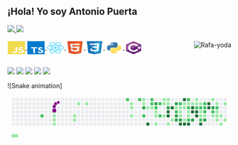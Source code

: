 ## ¡Hola! Yo soy Antonio Puerta
 <div>
  <a href="https://github.com/KumbaC">
  <img height="180em" src="https://github-readme-stats.vercel.app/api?username=KumbaC&show_icons=true&theme=dracula&include_all_commits=true&count_private=true"/>
  <img height="180em" src="https://github-readme-stats.vercel.app/api/top-langs/?username=KumbaC&layout=compact&langs_count=7&theme=dracula"/>
</div>
<div style="display: inline_block"><br>
  <img align="center" alt="Rafa-Js" height="30" width="40" src="https://raw.githubusercontent.com/devicons/devicon/master/icons/javascript/javascript-plain.svg">
  <img align="center" alt="Rafa-Ts" height="30" width="40" src="https://raw.githubusercontent.com/devicons/devicon/master/icons/typescript/typescript-plain.svg">
  <img align="center" alt="Rafa-React" height="30" width="40" src="https://raw.githubusercontent.com/devicons/devicon/master/icons/react/react-original.svg">
  <img align="center" alt="Rafa-HTML" height="30" width="40" src="https://raw.githubusercontent.com/devicons/devicon/master/icons/html5/html5-original.svg">
  <img align="center" alt="Rafa-CSS" height="30" width="40" src="https://raw.githubusercontent.com/devicons/devicon/master/icons/css3/css3-original.svg">
  <img align="center" alt="Rafa-Python" height="30" width="40" src="https://raw.githubusercontent.com/devicons/devicon/master/icons/python/python-original.svg">
  <img align="center" alt="Rafa-Csharp" height="30" width="40" src="https://raw.githubusercontent.com/devicons/devicon/master/icons/csharp/csharp-original.svg">
  <img align="right" alt="Rafa-yoda" src="https://cdn.discordapp.com/attachments/795358919417397249/825430589581688872/hi.gif">
</div>
  
  ##
 
<div> 
  <a href="https://www.youtube.com/channel/UC_-uuuZbY0AAt9CViNzvc-Q" target="_blank"><img src="https://img.shields.io/badge/YouTube-FF0000?style=for-the-badge&logo=youtube&logoColor=white" target="_blank"></a>
  <a href="https://www.instagram.com/ant0ni0k/" target="_blank"><img src="https://img.shields.io/badge/-Instagram-%23E4405F?style=for-the-badge&logo=instagram&logoColor=white" target="_blank"></a>
 <a href="https://discord.gg/G9GPg5SA75" target="_blank"><img src="https://img.shields.io/badge/Discord-7289DA?style=for-the-badge&logo=discord&logoColor=white" target="_blank"></a> 
  <a href = "mailto:antoniolenovo115@gmail.com"><img src="https://img.shields.io/badge/-Gmail-%23333?style=for-the-badge&logo=gmail&logoColor=white" target="_blank"></a>
  <a href="https://www.linkedin.com/in/ant0ni0k" target="_blank"><img src="https://img.shields.io/badge/-LinkedIn-%230077B5?style=for-the-badge&logo=linkedin&logoColor=white" target="_blank"></a> 
 
  ![Snake animation]<svg viewBox="-16 -32 880 192" width="880" height="192" xmlns="http://www.w3.org/2000/svg"><style>@keyframes c0{1.73%{fill:var(--c1)}1.75%,to{fill:var(--ce)}}@keyframes c1{68.97%{fill:var(--c2)}68.99%,to{fill:var(--ce)}}@keyframes c2{3.24%{fill:var(--c1)}3.26%,to{fill:var(--ce)}}@keyframes c3{3.46%{fill:var(--c1)}3.48%,to{fill:var(--ce)}}@keyframes c4{3.68%{fill:var(--c1)}3.7%,to{fill:var(--ce)}}@keyframes c5{3.89%{fill:var(--c1)}3.91%,to{fill:var(--ce)}}@keyframes c6{4.11%{fill:var(--c1)}4.13%,to{fill:var(--ce)}}@keyframes c7{2.59%{fill:var(--c1)}2.61%,to{fill:var(--ce)}}@keyframes c8{5.63%{fill:var(--c1)}5.65%,to{fill:var(--ce)}}@keyframes c9{5.41%{fill:var(--c1)}5.43%,to{fill:var(--ce)}}@keyframes ca{6.5%{fill:var(--c1)}6.52%,to{fill:var(--ce)}}@keyframes cb{6.93%{fill:var(--c1)}6.95%,to{fill:var(--ce)}}@keyframes cc{59.64%{fill:var(--c2)}59.66%,to{fill:var(--ce)}}@keyframes cd{9.32%{fill:var(--c1)}9.34%,to{fill:var(--ce)}}@keyframes ce{9.53%{fill:var(--c1)}9.55%,to{fill:var(--ce)}}@keyframes cf{9.97%{fill:var(--c1)}9.99%,to{fill:var(--ce)}}@keyframes cg{58.99%{fill:var(--c2)}59.01%,to{fill:var(--ce)}}@keyframes ch{17.13%{fill:var(--c1)}17.15%,to{fill:var(--ce)}}@keyframes ci{17.34%{fill:var(--c1)}17.36%,to{fill:var(--ce)}}@keyframes cj{74.83%{fill:var(--c3)}74.85%,to{fill:var(--ce)}}@keyframes ck{61.38%{fill:var(--c2)}61.4%,to{fill:var(--ce)}}@keyframes cl{11.27%{fill:var(--c1)}11.29%,to{fill:var(--ce)}}@keyframes cm{91.1%{fill:var(--c4)}91.12%,to{fill:var(--ce)}}@keyframes cn{58.34%{fill:var(--c2)}58.36%,to{fill:var(--ce)}}@keyframes co{58.12%{fill:var(--c2)}58.14%,to{fill:var(--ce)}}@keyframes cp{11.49%{fill:var(--c1)}11.51%,to{fill:var(--ce)}}@keyframes cq{75.69%{fill:var(--c3)}75.71%,to{fill:var(--ce)}}@keyframes cr{57.69%{fill:var(--c2)}57.71%,to{fill:var(--ce)}}@keyframes cs{11.92%{fill:var(--c1)}11.94%,to{fill:var(--ce)}}@keyframes ct{12.14%{fill:var(--c1)}12.16%,to{fill:var(--ce)}}@keyframes cu{12.57%{fill:var(--c1)}12.59%,to{fill:var(--ce)}}@keyframes cv{57.26%{fill:var(--c2)}57.28%,to{fill:var(--ce)}}@keyframes cw{62.25%{fill:var(--c2)}62.27%,to{fill:var(--ce)}}@keyframes cx{15.61%{fill:var(--c1)}15.63%,to{fill:var(--ce)}}@keyframes cy{14.96%{fill:var(--c1)}14.98%,to{fill:var(--ce)}}@keyframes cz{14.31%{fill:var(--c1)}14.33%,to{fill:var(--ce)}}@keyframes c10{15.39%{fill:var(--c1)}15.41%,to{fill:var(--ce)}}@keyframes c11{15.17%{fill:var(--c1)}15.19%,to{fill:var(--ce)}}@keyframes c12{76.56%{fill:var(--c3)}76.58%,to{fill:var(--ce)}}@keyframes c13{86.32%{fill:var(--c4)}86.34%,to{fill:var(--ce)}}@keyframes c14{86.11%{fill:var(--c4)}86.13%,to{fill:var(--ce)}}@keyframes c15{13.22%{fill:var(--c1)}13.24%,to{fill:var(--ce)}}@keyframes c16{86.76%{fill:var(--c4)}86.78%,to{fill:var(--ce)}}@keyframes c17{13.66%{fill:var(--c1)}13.68%,to{fill:var(--ce)}}@keyframes c18{77.65%{fill:var(--c3)}77.67%,to{fill:var(--ce)}}@keyframes c19{44.02%{fill:var(--c1)}44.04%,to{fill:var(--ce)}}@keyframes c1a{44.24%{fill:var(--c2)}44.26%,to{fill:var(--ce)}}@keyframes c1b{78.3%{fill:var(--c3)}78.32%,to{fill:var(--ce)}}@keyframes c1c{78.51%{fill:var(--c3)}78.53%,to{fill:var(--ce)}}@keyframes c1d{44.89%{fill:var(--c2)}44.91%,to{fill:var(--ce)}}@keyframes c1e{30.79%{fill:var(--c1)}30.81%,to{fill:var(--ce)}}@keyframes c1f{31.01%{fill:var(--c1)}31.03%,to{fill:var(--ce)}}@keyframes c1g{32.09%{fill:var(--c1)}32.11%,to{fill:var(--ce)}}@keyframes c1h{78.73%{fill:var(--c3)}78.75%,to{fill:var(--ce)}}@keyframes c1i{85.02%{fill:var(--c4)}85.04%,to{fill:var(--ce)}}@keyframes c1j{87.84%{fill:var(--c4)}87.86%,to{fill:var(--ce)}}@keyframes c1k{30.36%{fill:var(--c1)}30.38%,to{fill:var(--ce)}}@keyframes c1l{30.58%{fill:var(--c1)}30.6%,to{fill:var(--ce)}}@keyframes c1m{42.51%{fill:var(--c1)}42.53%,to{fill:var(--ce)}}@keyframes c1n{84.81%{fill:var(--c4)}84.83%,to{fill:var(--ce)}}@keyframes c1o{45.54%{fill:var(--c2)}45.56%,to{fill:var(--ce)}}@keyframes c1p{30.14%{fill:var(--c1)}30.16%,to{fill:var(--ce)}}@keyframes c1q{48.15%{fill:var(--c2)}48.17%,to{fill:var(--ce)}}@keyframes c1r{31.44%{fill:var(--c1)}31.46%,to{fill:var(--ce)}}@keyframes c1s{31.66%{fill:var(--c1)}31.68%,to{fill:var(--ce)}}@keyframes c1t{42.72%{fill:var(--c2)}42.74%,to{fill:var(--ce)}}@keyframes c1u{84.59%{fill:var(--c4)}84.61%,to{fill:var(--ce)}}@keyframes c1v{29.92%{fill:var(--c1)}29.94%,to{fill:var(--ce)}}@keyframes c1w{82.64%{fill:var(--c4)}82.66%,to{fill:var(--ce)}}@keyframes c1x{82.85%{fill:var(--c4)}82.87%,to{fill:var(--ce)}}@keyframes c1y{79.38%{fill:var(--c3)}79.4%,to{fill:var(--ce)}}@keyframes c1z{20.81%{fill:var(--c1)}20.83%,to{fill:var(--ce)}}@keyframes c20{21.03%{fill:var(--c1)}21.05%,to{fill:var(--ce)}}@keyframes c21{46.41%{fill:var(--c2)}46.43%,to{fill:var(--ce)}}@keyframes c22{83.07%{fill:var(--c4)}83.09%,to{fill:var(--ce)}}@keyframes c23{83.29%{fill:var(--c4)}83.31%,to{fill:var(--ce)}}@keyframes c24{21.25%{fill:var(--c1)}21.27%,to{fill:var(--ce)}}@keyframes c25{46.63%{fill:var(--c2)}46.65%,to{fill:var(--ce)}}@keyframes c26{37.3%{fill:var(--c1)}37.32%,to{fill:var(--ce)}}@keyframes c27{37.08%{fill:var(--c1)}37.1%,to{fill:var(--ce)}}@keyframes c28{50.32%{fill:var(--c2)}50.34%,to{fill:var(--ce)}}@keyframes c29{83.94%{fill:var(--c4)}83.96%,to{fill:var(--ce)}}@keyframes c2a{47.06%{fill:var(--c2)}47.08%,to{fill:var(--ce)}}@keyframes c2b{46.84%{fill:var(--c2)}46.86%,to{fill:var(--ce)}}@keyframes c2c{37.52%{fill:var(--c2)}37.54%,to{fill:var(--ce)}}@keyframes c2d{36.87%{fill:var(--c1)}36.89%,to{fill:var(--ce)}}@keyframes c2e{80.03%{fill:var(--c3)}80.05%,to{fill:var(--ce)}}@keyframes c2f{81.55%{fill:var(--c4)}81.57%,to{fill:var(--ce)}}@keyframes c2g{81.33%{fill:var(--c4)}81.35%,to{fill:var(--ce)}}@keyframes c2h{22.12%{fill:var(--c1)}22.14%,to{fill:var(--ce)}}@keyframes c2i{81.12%{fill:var(--c3)}81.14%,to{fill:var(--ce)}}@keyframes c2j{52.7%{fill:var(--c2)}52.72%,to{fill:var(--ce)}}@keyframes c2k{25.59%{fill:var(--c1)}25.61%,to{fill:var(--ce)}}@keyframes c2l{22.55%{fill:var(--c1)}22.57%,to{fill:var(--ce)}}@keyframes c2m{53.14%{fill:var(--c2)}53.16%,to{fill:var(--ce)}}@keyframes c2n{23.85%{fill:var(--c1)}23.87%,to{fill:var(--ce)}}@keyframes c2o{24.07%{fill:var(--c1)}24.09%,to{fill:var(--ce)}}@keyframes c2p{25.15%{fill:var(--c1)}25.17%,to{fill:var(--ce)}}@keyframes c2q{24.29%{fill:var(--c1)}24.31%,to{fill:var(--ce)}}@keyframes c2r{26.45%{fill:var(--c1)}26.47%,to{fill:var(--ce)}}@keyframes c2s{22.98%{fill:var(--c1)}23%,to{fill:var(--ce)}}@keyframes c2t{24.72%{fill:var(--c1)}24.74%,to{fill:var(--ce)}}@keyframes u0{1.73%{transform:scale(0,1)}1.75%,2.59%{transform:scale(.02,1)}2.61%,3.24%{transform:scale(.04,1)}3.26%,3.46%{transform:scale(.06,1)}3.48%,3.68%{transform:scale(.08,1)}3.7%,3.89%{transform:scale(.09,1)}3.91%,4.11%{transform:scale(.11,1)}4.13%,5.41%{transform:scale(.13,1)}5.43%,5.63%{transform:scale(.15,1)}5.65%,6.5%{transform:scale(.17,1)}6.52%,6.93%{transform:scale(.19,1)}6.95%,9.32%{transform:scale(.21,1)}9.34%,9.53%{transform:scale(.23,1)}9.55%,9.97%{transform:scale(.25,1)}11.27%,9.99%{transform:scale(.26,1)}11.29%,11.49%{transform:scale(.28,1)}11.51%,11.92%{transform:scale(.3,1)}11.94%,12.14%{transform:scale(.32,1)}12.16%,12.57%{transform:scale(.34,1)}12.59%,13.22%{transform:scale(.36,1)}13.24%,13.66%{transform:scale(.38,1)}13.68%,14.31%{transform:scale(.4,1)}14.33%,14.96%{transform:scale(.42,1)}14.98%,15.17%{transform:scale(.43,1)}15.19%,15.39%{transform:scale(.45,1)}15.41%,15.61%{transform:scale(.47,1)}15.63%,17.13%{transform:scale(.49,1)}17.15%,17.34%{transform:scale(.51,1)}17.36%,20.81%{transform:scale(.53,1)}20.83%,21.03%{transform:scale(.55,1)}21.05%,21.25%{transform:scale(.57,1)}21.27%,22.12%{transform:scale(.58,1)}22.14%,22.55%{transform:scale(.6,1)}22.57%,22.98%{transform:scale(.62,1)}23%,23.85%{transform:scale(.64,1)}23.87%,24.07%{transform:scale(.66,1)}24.09%,24.29%{transform:scale(.68,1)}24.31%,24.72%{transform:scale(.7,1)}24.74%,25.15%{transform:scale(.72,1)}25.17%,25.59%{transform:scale(.74,1)}25.61%,26.45%{transform:scale(.75,1)}26.47%,29.92%{transform:scale(.77,1)}29.94%,30.14%{transform:scale(.79,1)}30.16%,30.36%{transform:scale(.81,1)}30.38%,30.58%{transform:scale(.83,1)}30.6%,30.79%{transform:scale(.85,1)}30.81%,31.01%{transform:scale(.87,1)}31.03%,31.44%{transform:scale(.89,1)}31.46%,31.66%{transform:scale(.91,1)}31.68%,32.09%{transform:scale(.92,1)}32.11%,36.87%{transform:scale(.94,1)}36.89%,37.08%{transform:scale(.96,1)}37.1%,37.3%{transform:scale(.98,1)}37.32%,to{transform:scale(1,1)}}@keyframes u1{37.52%{transform:scale(0,1)}37.54%,to{transform:scale(1,1)}}@keyframes u2{42.51%{transform:scale(0,1)}42.53%,to{transform:scale(1,1)}}@keyframes u3{42.72%{transform:scale(0,1)}42.74%,to{transform:scale(1,1)}}@keyframes u4{44.02%{transform:scale(0,1)}44.04%,to{transform:scale(1,1)}}@keyframes u5{44.24%{transform:scale(0,1)}44.26%,44.89%{transform:scale(.05,1)}44.91%,45.54%{transform:scale(.1,1)}45.56%,46.41%{transform:scale(.15,1)}46.43%,46.63%{transform:scale(.2,1)}46.65%,46.84%{transform:scale(.25,1)}46.86%,47.06%{transform:scale(.3,1)}47.08%,48.15%{transform:scale(.35,1)}48.17%,50.32%{transform:scale(.4,1)}50.34%,52.7%{transform:scale(.45,1)}52.72%,53.14%{transform:scale(.5,1)}53.16%,57.26%{transform:scale(.55,1)}57.28%,57.69%{transform:scale(.6,1)}57.71%,58.12%{transform:scale(.65,1)}58.14%,58.34%{transform:scale(.7,1)}58.36%,58.99%{transform:scale(.75,1)}59.01%,59.64%{transform:scale(.8,1)}59.66%,61.38%{transform:scale(.85,1)}61.4%,62.25%{transform:scale(.9,1)}62.27%,68.97%{transform:scale(.95,1)}68.99%,to{transform:scale(1,1)}}@keyframes u6{74.83%{transform:scale(0,1)}74.85%,75.69%{transform:scale(.1,1)}75.71%,76.56%{transform:scale(.2,1)}76.58%,77.65%{transform:scale(.3,1)}77.67%,78.3%{transform:scale(.4,1)}78.32%,78.51%{transform:scale(.5,1)}78.53%,78.73%{transform:scale(.6,1)}78.75%,79.38%{transform:scale(.7,1)}79.4%,80.03%{transform:scale(.8,1)}80.05%,81.12%{transform:scale(.9,1)}81.14%,to{transform:scale(1,1)}}@keyframes u7{81.33%{transform:scale(0,1)}81.35%,81.55%{transform:scale(.07,1)}81.57%,82.64%{transform:scale(.13,1)}82.66%,82.85%{transform:scale(.2,1)}82.87%,83.07%{transform:scale(.27,1)}83.09%,83.29%{transform:scale(.33,1)}83.31%,83.94%{transform:scale(.4,1)}83.96%,84.59%{transform:scale(.47,1)}84.61%,84.81%{transform:scale(.53,1)}84.83%,85.02%{transform:scale(.6,1)}85.04%,86.11%{transform:scale(.67,1)}86.13%,86.32%{transform:scale(.73,1)}86.34%,86.76%{transform:scale(.8,1)}86.78%,87.84%{transform:scale(.87,1)}87.86%,91.1%{transform:scale(.93,1)}91.12%,to{transform:scale(1,1)}}@keyframes s0{0%,99.78%{transform:translate(0,-16px)}.22%{transform:translate(0,0)}2.6%{transform:translate(176px,0)}2.82%{transform:translate(176px,16px)}3.04%{transform:translate(160px,16px)}4.12%{transform:translate(160px,96px)}5.21%{transform:translate(240px,96px)}5.64%{transform:translate(240px,64px)}5.86%{transform:translate(256px,64px)}6.51%{transform:translate(256px,16px)}9.33%{transform:translate(464px,16px)}9.98%{transform:translate(464px,64px)}10.41%{transform:translate(496px,64px)}10.63%,60.95%{transform:translate(496px,48px)}11.06%{transform:translate(528px,48px)}11.28%{transform:translate(528px,32px)}11.5%,57.92%{transform:translate(544px,32px)}11.71%{transform:translate(544px,48px)}11.93%{transform:translate(560px,48px)}12.58%{transform:translate(560px,96px)}13.45%{transform:translate(624px,96px)}13.67%{transform:translate(624px,80px)}14.1%{transform:translate(592px,80px)}14.97%,77.01%{transform:translate(592px,16px)}15.18%,76.36%{transform:translate(608px,16px)}15.4%{transform:translate(608px,0)}15.62%{transform:translate(592px,0)}15.84%{transform:translate(592px,-16px)}16.92%{transform:translate(512px,-16px)}17.35%{transform:translate(512px,16px)}17.57%{transform:translate(528px,16px)}18%{transform:translate(528px,-16px)}20.61%{transform:translate(720px,-16px)}21.04%,33.62%{transform:translate(720px,16px)}21.26%,40.78%,49.46%{transform:translate(736px,16px)}21.48%,40.56%{transform:translate(736px,0)}22.34%{transform:translate(800px,0)}22.56%{transform:translate(800px,16px)}22.99%{transform:translate(832px,16px)}23.21%{transform:translate(832px,32px)}23.43%{transform:translate(816px,32px)}23.64%{transform:translate(816px,48px)}23.86%,52.93%{transform:translate(800px,48px)}24.08%,25.38%{transform:translate(800px,64px)}24.51%{transform:translate(832px,64px)}24.73%{transform:translate(832px,80px)}25.16%{transform:translate(800px,80px)}25.6%{transform:translate(784px,64px)}25.81%,80.48%{transform:translate(784px,80px)}26.25%{transform:translate(816px,80px)}26.46%{transform:translate(816px,96px)}26.68%{transform:translate(832px,96px)}27.98%{transform:translate(832px,0)}29.72%{transform:translate(704px,0)}29.93%,82.43%{transform:translate(704px,16px)}30.37%,32.97%,41.65%,48.59%{transform:translate(672px,16px)}30.59%,32.75%,48.37%,87.42%{transform:translate(672px,32px)}30.8%,32.54%,43.82%{transform:translate(656px,32px)}31.02%,44.47%{transform:translate(656px,48px)}31.45%{transform:translate(688px,48px)}31.67%,42.95%{transform:translate(688px,64px)}32.1%,43.38%,85.47%{transform:translate(656px,64px)}33.84%,45.99%{transform:translate(720px,0)}35.14%,39.48%{transform:translate(816px,0)}36.01%,38.61%{transform:translate(816px,64px)}37.09%,83.51%{transform:translate(736px,64px)}37.31%{transform:translate(736px,48px)}37.53%{transform:translate(752px,48px)}37.74%{transform:translate(752px,64px)}42.52%{transform:translate(672px,80px)}42.73%{transform:translate(688px,80px)}44.03%{transform:translate(640px,32px)}44.25%{transform:translate(640px,48px)}44.9%{transform:translate(656px,16px)}45.34%,47.94%{transform:translate(688px,16px)}45.55%{transform:translate(688px,0)}46.42%{transform:translate(720px,32px)}46.85%{transform:translate(752px,32px)}47.07%{transform:translate(752px,16px)}48.16%{transform:translate(688px,32px)}50.33%{transform:translate(736px,80px)}50.54%{transform:translate(720px,80px)}50.98%{transform:translate(720px,112px)}51.84%{transform:translate(784px,112px)}52.71%{transform:translate(784px,48px)}53.8%{transform:translate(800px,-16px)}56.83%{transform:translate(576px,-16px)}57.48%{transform:translate(576px,32px)}58.35%{transform:translate(544px,0)}59.65%{transform:translate(448px,0)}59.87%{transform:translate(448px,16px)}60.52%{transform:translate(496px,16px)}61.17%{transform:translate(512px,48px)}61.39%,74.4%{transform:translate(512px,64px)}62.26%{transform:translate(576px,64px)}62.47%{transform:translate(576px,48px)}68.76%{transform:translate(112px,48px)}68.98%{transform:translate(112px,64px)}74.84%{transform:translate(512px,32px)}75.49%{transform:translate(560px,32px)}75.7%{transform:translate(560px,16px)}76.57%{transform:translate(608px,32px)}76.79%{transform:translate(592px,32px)}77.66%{transform:translate(640px,16px)}78.52%{transform:translate(640px,80px)}81.13%{transform:translate(784px,32px)}81.34%{transform:translate(768px,32px)}81.56%{transform:translate(768px,16px)}82.86%{transform:translate(704px,48px)}83.08%{transform:translate(720px,48px)}83.3%{transform:translate(720px,64px)}83.95%{transform:translate(736px,96px)}85.03%{transform:translate(656px,96px)}86.12%{transform:translate(608px,64px)}86.33%{transform:translate(608px,48px)}86.55%{transform:translate(624px,48px)}86.77%{transform:translate(624px,32px)}87.85%{transform:translate(672px,0)}89.8%{transform:translate(528px,0)}91.11%{transform:translate(528px,96px)}96.31%{transform:translate(144px,96px)}96.75%{transform:translate(144px,64px)}96.96%{transform:translate(128px,64px)}97.61%{transform:translate(128px,16px)}97.83%{transform:translate(112px,16px)}98.26%{transform:translate(112px,-16px)}}@keyframes s1{0%,99.78%{transform:translate(16px,-16px)}.22%{transform:translate(0,-16px)}.43%{transform:translate(0,0)}2.82%{transform:translate(176px,0)}3.04%{transform:translate(176px,16px)}3.25%{transform:translate(160px,16px)}4.34%{transform:translate(160px,96px)}5.42%{transform:translate(240px,96px)}5.86%{transform:translate(240px,64px)}6.07%{transform:translate(256px,64px)}6.72%{transform:translate(256px,16px)}9.54%{transform:translate(464px,16px)}10.2%{transform:translate(464px,64px)}10.63%{transform:translate(496px,64px)}10.85%,61.17%{transform:translate(496px,48px)}11.28%{transform:translate(528px,48px)}11.5%{transform:translate(528px,32px)}11.71%,58.13%{transform:translate(544px,32px)}11.93%{transform:translate(544px,48px)}12.15%{transform:translate(560px,48px)}12.8%{transform:translate(560px,96px)}13.67%{transform:translate(624px,96px)}13.88%{transform:translate(624px,80px)}14.32%{transform:translate(592px,80px)}15.18%,77.22%{transform:translate(592px,16px)}15.4%,76.57%{transform:translate(608px,16px)}15.62%{transform:translate(608px,0)}15.84%{transform:translate(592px,0)}16.05%{transform:translate(592px,-16px)}17.14%{transform:translate(512px,-16px)}17.57%{transform:translate(512px,16px)}17.79%{transform:translate(528px,16px)}18.22%{transform:translate(528px,-16px)}20.82%{transform:translate(720px,-16px)}21.26%,33.84%{transform:translate(720px,16px)}21.48%,41%,49.67%{transform:translate(736px,16px)}21.69%,40.78%{transform:translate(736px,0)}22.56%{transform:translate(800px,0)}22.78%{transform:translate(800px,16px)}23.21%{transform:translate(832px,16px)}23.43%{transform:translate(832px,32px)}23.64%{transform:translate(816px,32px)}23.86%{transform:translate(816px,48px)}24.08%,53.15%{transform:translate(800px,48px)}24.3%,25.6%{transform:translate(800px,64px)}24.73%{transform:translate(832px,64px)}24.95%{transform:translate(832px,80px)}25.38%{transform:translate(800px,80px)}25.81%{transform:translate(784px,64px)}26.03%,80.69%{transform:translate(784px,80px)}26.46%{transform:translate(816px,80px)}26.68%{transform:translate(816px,96px)}26.9%{transform:translate(832px,96px)}28.2%{transform:translate(832px,0)}29.93%{transform:translate(704px,0)}30.15%,82.65%{transform:translate(704px,16px)}30.59%,33.19%,41.87%,48.81%{transform:translate(672px,16px)}30.8%,32.97%,48.59%,87.64%{transform:translate(672px,32px)}31.02%,32.75%,44.03%{transform:translate(656px,32px)}31.24%,44.69%{transform:translate(656px,48px)}31.67%{transform:translate(688px,48px)}31.89%,43.17%{transform:translate(688px,64px)}32.32%,43.6%,85.68%{transform:translate(656px,64px)}34.06%,46.2%{transform:translate(720px,0)}35.36%,39.7%{transform:translate(816px,0)}36.23%,38.83%{transform:translate(816px,64px)}37.31%,83.73%{transform:translate(736px,64px)}37.53%{transform:translate(736px,48px)}37.74%{transform:translate(752px,48px)}37.96%{transform:translate(752px,64px)}42.73%{transform:translate(672px,80px)}42.95%{transform:translate(688px,80px)}44.25%{transform:translate(640px,32px)}44.47%{transform:translate(640px,48px)}45.12%{transform:translate(656px,16px)}45.55%,48.16%{transform:translate(688px,16px)}45.77%{transform:translate(688px,0)}46.64%{transform:translate(720px,32px)}47.07%{transform:translate(752px,32px)}47.29%{transform:translate(752px,16px)}48.37%{transform:translate(688px,32px)}50.54%{transform:translate(736px,80px)}50.76%{transform:translate(720px,80px)}51.19%{transform:translate(720px,112px)}52.06%{transform:translate(784px,112px)}52.93%{transform:translate(784px,48px)}54.01%{transform:translate(800px,-16px)}57.05%{transform:translate(576px,-16px)}57.7%{transform:translate(576px,32px)}58.57%{transform:translate(544px,0)}59.87%{transform:translate(448px,0)}60.09%{transform:translate(448px,16px)}60.74%{transform:translate(496px,16px)}61.39%{transform:translate(512px,48px)}61.61%,74.62%{transform:translate(512px,64px)}62.47%{transform:translate(576px,64px)}62.69%{transform:translate(576px,48px)}68.98%{transform:translate(112px,48px)}69.2%{transform:translate(112px,64px)}75.05%{transform:translate(512px,32px)}75.7%{transform:translate(560px,32px)}75.92%{transform:translate(560px,16px)}76.79%{transform:translate(608px,32px)}77.01%{transform:translate(592px,32px)}77.87%{transform:translate(640px,16px)}78.74%{transform:translate(640px,80px)}81.34%{transform:translate(784px,32px)}81.56%{transform:translate(768px,32px)}81.78%{transform:translate(768px,16px)}83.08%{transform:translate(704px,48px)}83.3%{transform:translate(720px,48px)}83.51%{transform:translate(720px,64px)}84.16%{transform:translate(736px,96px)}85.25%{transform:translate(656px,96px)}86.33%{transform:translate(608px,64px)}86.55%{transform:translate(608px,48px)}86.77%{transform:translate(624px,48px)}86.98%{transform:translate(624px,32px)}88.07%{transform:translate(672px,0)}90.02%{transform:translate(528px,0)}91.32%{transform:translate(528px,96px)}96.53%{transform:translate(144px,96px)}96.96%{transform:translate(144px,64px)}97.18%{transform:translate(128px,64px)}97.83%{transform:translate(128px,16px)}98.05%{transform:translate(112px,16px)}98.48%{transform:translate(112px,-16px)}}@keyframes s2{0%,99.78%{transform:translate(32px,-16px)}.43%{transform:translate(0,-16px)}.65%{transform:translate(0,0)}3.04%{transform:translate(176px,0)}3.25%{transform:translate(176px,16px)}3.47%{transform:translate(160px,16px)}4.56%{transform:translate(160px,96px)}5.64%{transform:translate(240px,96px)}6.07%{transform:translate(240px,64px)}6.29%{transform:translate(256px,64px)}6.94%{transform:translate(256px,16px)}9.76%{transform:translate(464px,16px)}10.41%{transform:translate(464px,64px)}10.85%{transform:translate(496px,64px)}11.06%,61.39%{transform:translate(496px,48px)}11.5%{transform:translate(528px,48px)}11.71%{transform:translate(528px,32px)}11.93%,58.35%{transform:translate(544px,32px)}12.15%{transform:translate(544px,48px)}12.36%{transform:translate(560px,48px)}13.02%{transform:translate(560px,96px)}13.88%{transform:translate(624px,96px)}14.1%{transform:translate(624px,80px)}14.53%{transform:translate(592px,80px)}15.4%,77.44%{transform:translate(592px,16px)}15.62%,76.79%{transform:translate(608px,16px)}15.84%{transform:translate(608px,0)}16.05%{transform:translate(592px,0)}16.27%{transform:translate(592px,-16px)}17.35%{transform:translate(512px,-16px)}17.79%{transform:translate(512px,16px)}18%{transform:translate(528px,16px)}18.44%{transform:translate(528px,-16px)}21.04%{transform:translate(720px,-16px)}21.48%,34.06%{transform:translate(720px,16px)}21.69%,41.21%,49.89%{transform:translate(736px,16px)}21.91%,41%{transform:translate(736px,0)}22.78%{transform:translate(800px,0)}22.99%{transform:translate(800px,16px)}23.43%{transform:translate(832px,16px)}23.64%{transform:translate(832px,32px)}23.86%{transform:translate(816px,32px)}24.08%{transform:translate(816px,48px)}24.3%,53.36%{transform:translate(800px,48px)}24.51%,25.81%{transform:translate(800px,64px)}24.95%{transform:translate(832px,64px)}25.16%{transform:translate(832px,80px)}25.6%{transform:translate(800px,80px)}26.03%{transform:translate(784px,64px)}26.25%,80.91%{transform:translate(784px,80px)}26.68%{transform:translate(816px,80px)}26.9%{transform:translate(816px,96px)}27.11%{transform:translate(832px,96px)}28.42%{transform:translate(832px,0)}30.15%{transform:translate(704px,0)}30.37%,82.86%{transform:translate(704px,16px)}30.8%,33.41%,42.08%,49.02%{transform:translate(672px,16px)}31.02%,33.19%,48.81%,87.85%{transform:translate(672px,32px)}31.24%,32.97%,44.25%{transform:translate(656px,32px)}31.45%,44.9%{transform:translate(656px,48px)}31.89%{transform:translate(688px,48px)}32.1%,43.38%{transform:translate(688px,64px)}32.54%,43.82%,85.9%{transform:translate(656px,64px)}34.27%,46.42%{transform:translate(720px,0)}35.57%,39.91%{transform:translate(816px,0)}36.44%,39.05%{transform:translate(816px,64px)}37.53%,83.95%{transform:translate(736px,64px)}37.74%{transform:translate(736px,48px)}37.96%{transform:translate(752px,48px)}38.18%{transform:translate(752px,64px)}42.95%{transform:translate(672px,80px)}43.17%{transform:translate(688px,80px)}44.47%{transform:translate(640px,32px)}44.69%{transform:translate(640px,48px)}45.34%{transform:translate(656px,16px)}45.77%,48.37%{transform:translate(688px,16px)}45.99%{transform:translate(688px,0)}46.85%{transform:translate(720px,32px)}47.29%{transform:translate(752px,32px)}47.51%{transform:translate(752px,16px)}48.59%{transform:translate(688px,32px)}50.76%{transform:translate(736px,80px)}50.98%{transform:translate(720px,80px)}51.41%{transform:translate(720px,112px)}52.28%{transform:translate(784px,112px)}53.15%{transform:translate(784px,48px)}54.23%{transform:translate(800px,-16px)}57.27%{transform:translate(576px,-16px)}57.92%{transform:translate(576px,32px)}58.79%{transform:translate(544px,0)}60.09%{transform:translate(448px,0)}60.3%{transform:translate(448px,16px)}60.95%{transform:translate(496px,16px)}61.61%{transform:translate(512px,48px)}61.82%,74.84%{transform:translate(512px,64px)}62.69%{transform:translate(576px,64px)}62.91%{transform:translate(576px,48px)}69.2%{transform:translate(112px,48px)}69.41%{transform:translate(112px,64px)}75.27%{transform:translate(512px,32px)}75.92%{transform:translate(560px,32px)}76.14%{transform:translate(560px,16px)}77.01%{transform:translate(608px,32px)}77.22%{transform:translate(592px,32px)}78.09%{transform:translate(640px,16px)}78.96%{transform:translate(640px,80px)}81.56%{transform:translate(784px,32px)}81.78%{transform:translate(768px,32px)}82%{transform:translate(768px,16px)}83.3%{transform:translate(704px,48px)}83.51%{transform:translate(720px,48px)}83.73%{transform:translate(720px,64px)}84.38%{transform:translate(736px,96px)}85.47%{transform:translate(656px,96px)}86.55%{transform:translate(608px,64px)}86.77%{transform:translate(608px,48px)}86.98%{transform:translate(624px,48px)}87.2%{transform:translate(624px,32px)}88.29%{transform:translate(672px,0)}90.24%{transform:translate(528px,0)}91.54%{transform:translate(528px,96px)}96.75%{transform:translate(144px,96px)}97.18%{transform:translate(144px,64px)}97.4%{transform:translate(128px,64px)}98.05%{transform:translate(128px,16px)}98.26%{transform:translate(112px,16px)}98.7%{transform:translate(112px,-16px)}}@keyframes s3{0%,99.78%{transform:translate(48px,-16px)}.65%{transform:translate(0,-16px)}.87%{transform:translate(0,0)}3.25%{transform:translate(176px,0)}3.47%{transform:translate(176px,16px)}3.69%{transform:translate(160px,16px)}4.77%{transform:translate(160px,96px)}5.86%{transform:translate(240px,96px)}6.29%{transform:translate(240px,64px)}6.51%{transform:translate(256px,64px)}7.16%{transform:translate(256px,16px)}9.98%{transform:translate(464px,16px)}10.63%{transform:translate(464px,64px)}11.06%{transform:translate(496px,64px)}11.28%,61.61%{transform:translate(496px,48px)}11.71%{transform:translate(528px,48px)}11.93%{transform:translate(528px,32px)}12.15%,58.57%{transform:translate(544px,32px)}12.36%{transform:translate(544px,48px)}12.58%{transform:translate(560px,48px)}13.23%{transform:translate(560px,96px)}14.1%{transform:translate(624px,96px)}14.32%{transform:translate(624px,80px)}14.75%{transform:translate(592px,80px)}15.62%,77.66%{transform:translate(592px,16px)}15.84%,77.01%{transform:translate(608px,16px)}16.05%{transform:translate(608px,0)}16.27%{transform:translate(592px,0)}16.49%{transform:translate(592px,-16px)}17.57%{transform:translate(512px,-16px)}18%{transform:translate(512px,16px)}18.22%{transform:translate(528px,16px)}18.66%{transform:translate(528px,-16px)}21.26%{transform:translate(720px,-16px)}21.69%,34.27%{transform:translate(720px,16px)}21.91%,41.43%,50.11%{transform:translate(736px,16px)}22.13%,41.21%{transform:translate(736px,0)}22.99%{transform:translate(800px,0)}23.21%{transform:translate(800px,16px)}23.64%{transform:translate(832px,16px)}23.86%{transform:translate(832px,32px)}24.08%{transform:translate(816px,32px)}24.3%{transform:translate(816px,48px)}24.51%,53.58%{transform:translate(800px,48px)}24.73%,26.03%{transform:translate(800px,64px)}25.16%{transform:translate(832px,64px)}25.38%{transform:translate(832px,80px)}25.81%{transform:translate(800px,80px)}26.25%{transform:translate(784px,64px)}26.46%,81.13%{transform:translate(784px,80px)}26.9%{transform:translate(816px,80px)}27.11%{transform:translate(816px,96px)}27.33%{transform:translate(832px,96px)}28.63%{transform:translate(832px,0)}30.37%{transform:translate(704px,0)}30.59%,83.08%{transform:translate(704px,16px)}31.02%,33.62%,42.3%,49.24%{transform:translate(672px,16px)}31.24%,33.41%,49.02%,88.07%{transform:translate(672px,32px)}31.45%,33.19%,44.47%{transform:translate(656px,32px)}31.67%,45.12%{transform:translate(656px,48px)}32.1%{transform:translate(688px,48px)}32.32%,43.6%{transform:translate(688px,64px)}32.75%,44.03%,86.12%{transform:translate(656px,64px)}34.49%,46.64%{transform:translate(720px,0)}35.79%,40.13%{transform:translate(816px,0)}36.66%,39.26%{transform:translate(816px,64px)}37.74%,84.16%{transform:translate(736px,64px)}37.96%{transform:translate(736px,48px)}38.18%{transform:translate(752px,48px)}38.39%{transform:translate(752px,64px)}43.17%{transform:translate(672px,80px)}43.38%{transform:translate(688px,80px)}44.69%{transform:translate(640px,32px)}44.9%{transform:translate(640px,48px)}45.55%{transform:translate(656px,16px)}45.99%,48.59%{transform:translate(688px,16px)}46.2%{transform:translate(688px,0)}47.07%{transform:translate(720px,32px)}47.51%{transform:translate(752px,32px)}47.72%{transform:translate(752px,16px)}48.81%{transform:translate(688px,32px)}50.98%{transform:translate(736px,80px)}51.19%{transform:translate(720px,80px)}51.63%{transform:translate(720px,112px)}52.49%{transform:translate(784px,112px)}53.36%{transform:translate(784px,48px)}54.45%{transform:translate(800px,-16px)}57.48%{transform:translate(576px,-16px)}58.13%{transform:translate(576px,32px)}59%{transform:translate(544px,0)}60.3%{transform:translate(448px,0)}60.52%{transform:translate(448px,16px)}61.17%{transform:translate(496px,16px)}61.82%{transform:translate(512px,48px)}62.04%,75.05%{transform:translate(512px,64px)}62.91%{transform:translate(576px,64px)}63.12%{transform:translate(576px,48px)}69.41%{transform:translate(112px,48px)}69.63%{transform:translate(112px,64px)}75.49%{transform:translate(512px,32px)}76.14%{transform:translate(560px,32px)}76.36%{transform:translate(560px,16px)}77.22%{transform:translate(608px,32px)}77.44%{transform:translate(592px,32px)}78.31%{transform:translate(640px,16px)}79.18%{transform:translate(640px,80px)}81.78%{transform:translate(784px,32px)}82%{transform:translate(768px,32px)}82.21%{transform:translate(768px,16px)}83.51%{transform:translate(704px,48px)}83.73%{transform:translate(720px,48px)}83.95%{transform:translate(720px,64px)}84.6%{transform:translate(736px,96px)}85.68%{transform:translate(656px,96px)}86.77%{transform:translate(608px,64px)}86.98%{transform:translate(608px,48px)}87.2%{transform:translate(624px,48px)}87.42%{transform:translate(624px,32px)}88.5%{transform:translate(672px,0)}90.46%{transform:translate(528px,0)}91.76%{transform:translate(528px,96px)}96.96%{transform:translate(144px,96px)}97.4%{transform:translate(144px,64px)}97.61%{transform:translate(128px,64px)}98.26%{transform:translate(128px,16px)}98.48%{transform:translate(112px,16px)}98.92%{transform:translate(112px,-16px)}}:root{--cb:#1b1f230a;--cs:purple;--ce:#ebedf0;--c0:#ebedf0;--c1:#9be9a8;--c2:#40c463;--c3:#30a14e;--c4:#216e39}@media (prefers-color-scheme:dark){:root{--cb:#1b1f230a;--cs:purple;--ce:#161b22;--c1:#01311f;--c2:#034525;--c3:#0f6d31;--c4:#00c647}}.c{shape-rendering:geometricPrecision;rx:2;ry:2;fill:var(--ce);stroke-width:1px;stroke:var(--cb);animation:none 46100ms linear infinite}.c.c0{fill:var(--c1);animation-name:c0}.c.c1{fill:var(--c2);animation-name:c1}.c.c2{fill:var(--c1);animation-name:c2}.c.c3,.c.c4,.c.c5{fill:var(--c1);animation-name:c3}.c.c4,.c.c5{animation-name:c4}.c.c5{animation-name:c5}.c.c6,.c.c7,.c.c8{fill:var(--c1);animation-name:c6}.c.c7,.c.c8{animation-name:c7}.c.c8{animation-name:c8}.c.c9,.c.ca,.c.cb{fill:var(--c1);animation-name:c9}.c.ca,.c.cb{animation-name:ca}.c.cb{animation-name:cb}.c.cc{fill:var(--c2);animation-name:cc}.c.cd,.c.ce,.c.cf{fill:var(--c1);animation-name:cd}.c.ce,.c.cf{animation-name:ce}.c.cf{animation-name:cf}.c.cg{fill:var(--c2);animation-name:cg}.c.ch,.c.ci{fill:var(--c1);animation-name:ch}.c.ci{animation-name:ci}.c.cj{fill:var(--c3);animation-name:cj}.c.ck{fill:var(--c2);animation-name:ck}.c.cl{fill:var(--c1);animation-name:cl}.c.cm{fill:var(--c4);animation-name:cm}.c.cn,.c.co{fill:var(--c2);animation-name:cn}.c.co{animation-name:co}.c.cp{fill:var(--c1);animation-name:cp}.c.cq{fill:var(--c3);animation-name:cq}.c.cr{fill:var(--c2);animation-name:cr}.c.cs,.c.ct,.c.cu{fill:var(--c1);animation-name:cs}.c.ct,.c.cu{animation-name:ct}.c.cu{animation-name:cu}.c.cv,.c.cw{fill:var(--c2);animation-name:cv}.c.cw{animation-name:cw}.c.cx,.c.cy{fill:var(--c1);animation-name:cx}.c.cy{animation-name:cy}.c.c10,.c.c11,.c.cz{fill:var(--c1);animation-name:cz}.c.c10,.c.c11{animation-name:c10}.c.c11{animation-name:c11}.c.c12{fill:var(--c3);animation-name:c12}.c.c13,.c.c14{fill:var(--c4);animation-name:c13}.c.c14{animation-name:c14}.c.c15{fill:var(--c1);animation-name:c15}.c.c16{fill:var(--c4);animation-name:c16}.c.c17{fill:var(--c1);animation-name:c17}.c.c18{fill:var(--c3);animation-name:c18}.c.c19{fill:var(--c1);animation-name:c19}.c.c1a{fill:var(--c2);animation-name:c1a}.c.c1b,.c.c1c{fill:var(--c3);animation-name:c1b}.c.c1c{animation-name:c1c}.c.c1d{fill:var(--c2);animation-name:c1d}.c.c1e,.c.c1f,.c.c1g{fill:var(--c1);animation-name:c1e}.c.c1f,.c.c1g{animation-name:c1f}.c.c1g{animation-name:c1g}.c.c1h{fill:var(--c3);animation-name:c1h}.c.c1i,.c.c1j{fill:var(--c4);animation-name:c1i}.c.c1j{animation-name:c1j}.c.c1k,.c.c1l,.c.c1m{fill:var(--c1);animation-name:c1k}.c.c1l,.c.c1m{animation-name:c1l}.c.c1m{animation-name:c1m}.c.c1n{fill:var(--c4);animation-name:c1n}.c.c1o{fill:var(--c2);animation-name:c1o}.c.c1p{fill:var(--c1);animation-name:c1p}.c.c1q{fill:var(--c2);animation-name:c1q}.c.c1r,.c.c1s{fill:var(--c1);animation-name:c1r}.c.c1s{animation-name:c1s}.c.c1t{fill:var(--c2);animation-name:c1t}.c.c1u{fill:var(--c4);animation-name:c1u}.c.c1v{fill:var(--c1);animation-name:c1v}.c.c1w,.c.c1x{fill:var(--c4);animation-name:c1w}.c.c1x{animation-name:c1x}.c.c1y{fill:var(--c3);animation-name:c1y}.c.c1z,.c.c20{fill:var(--c1);animation-name:c1z}.c.c20{animation-name:c20}.c.c21{fill:var(--c2);animation-name:c21}.c.c22,.c.c23{fill:var(--c4);animation-name:c22}.c.c23{animation-name:c23}.c.c24{fill:var(--c1);animation-name:c24}.c.c25{fill:var(--c2);animation-name:c25}.c.c26,.c.c27{fill:var(--c1);animation-name:c26}.c.c27{animation-name:c27}.c.c28{fill:var(--c2);animation-name:c28}.c.c29{fill:var(--c4);animation-name:c29}.c.c2a,.c.c2b,.c.c2c{fill:var(--c2);animation-name:c2a}.c.c2b,.c.c2c{animation-name:c2b}.c.c2c{animation-name:c2c}.c.c2d{fill:var(--c1);animation-name:c2d}.c.c2e{fill:var(--c3);animation-name:c2e}.c.c2f,.c.c2g{fill:var(--c4);animation-name:c2f}.c.c2g{animation-name:c2g}.c.c2h{fill:var(--c1);animation-name:c2h}.c.c2i{fill:var(--c3);animation-name:c2i}.c.c2j{fill:var(--c2);animation-name:c2j}.c.c2k,.c.c2l{fill:var(--c1);animation-name:c2k}.c.c2l{animation-name:c2l}.c.c2m{fill:var(--c2);animation-name:c2m}.c.c2n{fill:var(--c1);animation-name:c2n}.c.c2o,.c.c2p,.c.c2q{fill:var(--c1);animation-name:c2o}.c.c2p,.c.c2q{animation-name:c2p}.c.c2q{animation-name:c2q}.c.c2r,.c.c2s,.c.c2t{fill:var(--c1);animation-name:c2r}.c.c2s,.c.c2t{animation-name:c2s}.c.c2t{animation-name:c2t}.s,.u{animation:none linear 46100ms infinite}.u,.u.u0{transform-origin:0 0}.u{transform:scale(0,1)}.u.u0{fill:var(--c1);animation-name:u0}.u.u1{fill:var(--c2);animation-name:u1;transform-origin:440.6px 0}.u.u2{fill:var(--c1);animation-name:u2;transform-origin:448.9px 0}.u.u3{fill:var(--c2);animation-name:u3;transform-origin:457.3px 0}.u.u4{fill:var(--c1);animation-name:u4;transform-origin:465.6px 0}.u.u5{fill:var(--c2);animation-name:u5;transform-origin:473.9px 0}.u.u6{fill:var(--c3);animation-name:u6;transform-origin:640.2px 0}.u.u7{fill:var(--c4);animation-name:u7;transform-origin:723.3px 0}.s{shape-rendering:geometricPrecision;fill:var(--cs)}.s.s0{transform:translate(0,-16px);animation-name:s0}.s.s1{transform:translate(16px,-16px);animation-name:s1}.s.s2{transform:translate(32px,-16px);animation-name:s2}.s.s3{transform:translate(48px,-16px);animation-name:s3}</style><rect class="c" x="2" y="2" width="12" height="12"/><rect class="c" x="2" y="18" width="12" height="12"/><rect class="c" x="2" y="34" width="12" height="12"/><rect class="c" x="2" y="50" width="12" height="12"/><rect class="c" x="2" y="66" width="12" height="12"/><rect class="c" x="2" y="82" width="12" height="12"/><rect class="c" x="2" y="98" width="12" height="12"/><rect class="c" x="18" y="2" width="12" height="12"/><rect class="c" x="18" y="18" width="12" height="12"/><rect class="c" x="18" y="34" width="12" height="12"/><rect class="c" x="18" y="50" width="12" height="12"/><rect class="c" x="18" y="66" width="12" height="12"/><rect class="c" x="18" y="82" width="12" height="12"/><rect class="c" x="18" y="98" width="12" height="12"/><rect class="c" x="34" y="2" width="12" height="12"/><rect class="c" x="34" y="18" width="12" height="12"/><rect class="c" x="34" y="34" width="12" height="12"/><rect class="c" x="34" y="50" width="12" height="12"/><rect class="c" x="34" y="66" width="12" height="12"/><rect class="c" x="34" y="82" width="12" height="12"/><rect class="c" x="34" y="98" width="12" height="12"/><rect class="c" x="50" y="2" width="12" height="12"/><rect class="c" x="50" y="18" width="12" height="12"/><rect class="c" x="50" y="34" width="12" height="12"/><rect class="c" x="50" y="50" width="12" height="12"/><rect class="c" x="50" y="66" width="12" height="12"/><rect class="c" x="50" y="82" width="12" height="12"/><rect class="c" x="50" y="98" width="12" height="12"/><rect class="c" x="66" y="2" width="12" height="12"/><rect class="c" x="66" y="18" width="12" height="12"/><rect class="c" x="66" y="34" width="12" height="12"/><rect class="c" x="66" y="50" width="12" height="12"/><rect class="c" x="66" y="66" width="12" height="12"/><rect class="c" x="66" y="82" width="12" height="12"/><rect class="c" x="66" y="98" width="12" height="12"/><rect class="c" x="82" y="2" width="12" height="12"/><rect class="c" x="82" y="18" width="12" height="12"/><rect class="c" x="82" y="34" width="12" height="12"/><rect class="c" x="82" y="50" width="12" height="12"/><rect class="c" x="82" y="66" width="12" height="12"/><rect class="c" x="82" y="82" width="12" height="12"/><rect class="c" x="82" y="98" width="12" height="12"/><rect class="c" x="98" y="2" width="12" height="12"/><rect class="c" x="98" y="18" width="12" height="12"/><rect class="c" x="98" y="34" width="12" height="12"/><rect class="c" x="98" y="50" width="12" height="12"/><rect class="c" x="98" y="66" width="12" height="12"/><rect class="c" x="98" y="82" width="12" height="12"/><rect class="c" x="98" y="98" width="12" height="12"/><rect class="c c0" x="114" y="2" width="12" height="12"/><rect class="c" x="114" y="18" width="12" height="12"/><rect class="c" x="114" y="34" width="12" height="12"/><rect class="c" x="114" y="50" width="12" height="12"/><rect class="c c1" x="114" y="66" width="12" height="12"/><rect class="c" x="114" y="82" width="12" height="12"/><rect class="c" x="114" y="98" width="12" height="12"/><rect class="c" x="130" y="2" width="12" height="12"/><rect class="c" x="130" y="18" width="12" height="12"/><rect class="c" x="130" y="34" width="12" height="12"/><rect class="c" x="130" y="50" width="12" height="12"/><rect class="c" x="130" y="66" width="12" height="12"/><rect class="c" x="130" y="82" width="12" height="12"/><rect class="c" x="130" y="98" width="12" height="12"/><rect class="c" x="146" y="2" width="12" height="12"/><rect class="c" x="146" y="18" width="12" height="12"/><rect class="c" x="146" y="34" width="12" height="12"/><rect class="c" x="146" y="50" width="12" height="12"/><rect class="c" x="146" y="66" width="12" height="12"/><rect class="c" x="146" y="82" width="12" height="12"/><rect class="c" x="146" y="98" width="12" height="12"/><rect class="c" x="162" y="2" width="12" height="12"/><rect class="c" x="162" y="18" width="12" height="12"/><rect class="c c2" x="162" y="34" width="12" height="12"/><rect class="c c3" x="162" y="50" width="12" height="12"/><rect class="c c4" x="162" y="66" width="12" height="12"/><rect class="c c5" x="162" y="82" width="12" height="12"/><rect class="c c6" x="162" y="98" width="12" height="12"/><rect class="c c7" x="178" y="2" width="12" height="12"/><rect class="c" x="178" y="18" width="12" height="12"/><rect class="c" x="178" y="34" width="12" height="12"/><rect class="c" x="178" y="50" width="12" height="12"/><rect class="c" x="178" y="66" width="12" height="12"/><rect class="c" x="178" y="82" width="12" height="12"/><rect class="c" x="178" y="98" width="12" height="12"/><rect class="c" x="194" y="2" width="12" height="12"/><rect class="c" x="194" y="18" width="12" height="12"/><rect class="c" x="194" y="34" width="12" height="12"/><rect class="c" x="194" y="50" width="12" height="12"/><rect class="c" x="194" y="66" width="12" height="12"/><rect class="c" x="194" y="82" width="12" height="12"/><rect class="c" x="194" y="98" width="12" height="12"/><rect class="c" x="210" y="2" width="12" height="12"/><rect class="c" x="210" y="18" width="12" height="12"/><rect class="c" x="210" y="34" width="12" height="12"/><rect class="c" x="210" y="50" width="12" height="12"/><rect class="c" x="210" y="66" width="12" height="12"/><rect class="c" x="210" y="82" width="12" height="12"/><rect class="c" x="210" y="98" width="12" height="12"/><rect class="c" x="226" y="2" width="12" height="12"/><rect class="c" x="226" y="18" width="12" height="12"/><rect class="c" x="226" y="34" width="12" height="12"/><rect class="c" x="226" y="50" width="12" height="12"/><rect class="c" x="226" y="66" width="12" height="12"/><rect class="c" x="226" y="82" width="12" height="12"/><rect class="c" x="226" y="98" width="12" height="12"/><rect class="c" x="242" y="2" width="12" height="12"/><rect class="c" x="242" y="18" width="12" height="12"/><rect class="c" x="242" y="34" width="12" height="12"/><rect class="c" x="242" y="50" width="12" height="12"/><rect class="c c8" x="242" y="66" width="12" height="12"/><rect class="c c9" x="242" y="82" width="12" height="12"/><rect class="c" x="242" y="98" width="12" height="12"/><rect class="c" x="258" y="2" width="12" height="12"/><rect class="c ca" x="258" y="18" width="12" height="12"/><rect class="c" x="258" y="34" width="12" height="12"/><rect class="c" x="258" y="50" width="12" height="12"/><rect class="c" x="258" y="66" width="12" height="12"/><rect class="c" x="258" y="82" width="12" height="12"/><rect class="c" x="258" y="98" width="12" height="12"/><rect class="c" x="274" y="2" width="12" height="12"/><rect class="c" x="274" y="18" width="12" height="12"/><rect class="c" x="274" y="34" width="12" height="12"/><rect class="c" x="274" y="50" width="12" height="12"/><rect class="c" x="274" y="66" width="12" height="12"/><rect class="c" x="274" y="82" width="12" height="12"/><rect class="c" x="274" y="98" width="12" height="12"/><rect class="c" x="290" y="2" width="12" height="12"/><rect class="c cb" x="290" y="18" width="12" height="12"/><rect class="c" x="290" y="34" width="12" height="12"/><rect class="c" x="290" y="50" width="12" height="12"/><rect class="c" x="290" y="66" width="12" height="12"/><rect class="c" x="290" y="82" width="12" height="12"/><rect class="c" x="290" y="98" width="12" height="12"/><rect class="c" x="306" y="2" width="12" height="12"/><rect class="c" x="306" y="18" width="12" height="12"/><rect class="c" x="306" y="34" width="12" height="12"/><rect class="c" x="306" y="50" width="12" height="12"/><rect class="c" x="306" y="66" width="12" height="12"/><rect class="c" x="306" y="82" width="12" height="12"/><rect class="c" x="306" y="98" width="12" height="12"/><rect class="c" x="322" y="2" width="12" height="12"/><rect class="c" x="322" y="18" width="12" height="12"/><rect class="c" x="322" y="34" width="12" height="12"/><rect class="c" x="322" y="50" width="12" height="12"/><rect class="c" x="322" y="66" width="12" height="12"/><rect class="c" x="322" y="82" width="12" height="12"/><rect class="c" x="322" y="98" width="12" height="12"/><rect class="c" x="338" y="2" width="12" height="12"/><rect class="c" x="338" y="18" width="12" height="12"/><rect class="c" x="338" y="34" width="12" height="12"/><rect class="c" x="338" y="50" width="12" height="12"/><rect class="c" x="338" y="66" width="12" height="12"/><rect class="c" x="338" y="82" width="12" height="12"/><rect class="c" x="338" y="98" width="12" height="12"/><rect class="c" x="354" y="2" width="12" height="12"/><rect class="c" x="354" y="18" width="12" height="12"/><rect class="c" x="354" y="34" width="12" height="12"/><rect class="c" x="354" y="50" width="12" height="12"/><rect class="c" x="354" y="66" width="12" height="12"/><rect class="c" x="354" y="82" width="12" height="12"/><rect class="c" x="354" y="98" width="12" height="12"/><rect class="c" x="370" y="2" width="12" height="12"/><rect class="c" x="370" y="18" width="12" height="12"/><rect class="c" x="370" y="34" width="12" height="12"/><rect class="c" x="370" y="50" width="12" height="12"/><rect class="c" x="370" y="66" width="12" height="12"/><rect class="c" x="370" y="82" width="12" height="12"/><rect class="c" x="370" y="98" width="12" height="12"/><rect class="c" x="386" y="2" width="12" height="12"/><rect class="c" x="386" y="18" width="12" height="12"/><rect class="c" x="386" y="34" width="12" height="12"/><rect class="c" x="386" y="50" width="12" height="12"/><rect class="c" x="386" y="66" width="12" height="12"/><rect class="c" x="386" y="82" width="12" height="12"/><rect class="c" x="386" y="98" width="12" height="12"/><rect class="c" x="402" y="2" width="12" height="12"/><rect class="c" x="402" y="18" width="12" height="12"/><rect class="c" x="402" y="34" width="12" height="12"/><rect class="c" x="402" y="50" width="12" height="12"/><rect class="c" x="402" y="66" width="12" height="12"/><rect class="c" x="402" y="82" width="12" height="12"/><rect class="c" x="402" y="98" width="12" height="12"/><rect class="c" x="418" y="2" width="12" height="12"/><rect class="c" x="418" y="18" width="12" height="12"/><rect class="c" x="418" y="34" width="12" height="12"/><rect class="c" x="418" y="50" width="12" height="12"/><rect class="c" x="418" y="66" width="12" height="12"/><rect class="c" x="418" y="82" width="12" height="12"/><rect class="c" x="418" y="98" width="12" height="12"/><rect class="c" x="434" y="2" width="12" height="12"/><rect class="c" x="434" y="18" width="12" height="12"/><rect class="c" x="434" y="34" width="12" height="12"/><rect class="c" x="434" y="50" width="12" height="12"/><rect class="c" x="434" y="66" width="12" height="12"/><rect class="c" x="434" y="82" width="12" height="12"/><rect class="c" x="434" y="98" width="12" height="12"/><rect class="c cc" x="450" y="2" width="12" height="12"/><rect class="c" x="450" y="18" width="12" height="12"/><rect class="c" x="450" y="34" width="12" height="12"/><rect class="c" x="450" y="50" width="12" height="12"/><rect class="c" x="450" y="66" width="12" height="12"/><rect class="c" x="450" y="82" width="12" height="12"/><rect class="c" x="450" y="98" width="12" height="12"/><rect class="c" x="466" y="2" width="12" height="12"/><rect class="c cd" x="466" y="18" width="12" height="12"/><rect class="c ce" x="466" y="34" width="12" height="12"/><rect class="c" x="466" y="50" width="12" height="12"/><rect class="c cf" x="466" y="66" width="12" height="12"/><rect class="c" x="466" y="82" width="12" height="12"/><rect class="c" x="466" y="98" width="12" height="12"/><rect class="c" x="482" y="2" width="12" height="12"/><rect class="c" x="482" y="18" width="12" height="12"/><rect class="c" x="482" y="34" width="12" height="12"/><rect class="c" x="482" y="50" width="12" height="12"/><rect class="c" x="482" y="66" width="12" height="12"/><rect class="c" x="482" y="82" width="12" height="12"/><rect class="c" x="482" y="98" width="12" height="12"/><rect class="c cg" x="498" y="2" width="12" height="12"/><rect class="c" x="498" y="18" width="12" height="12"/><rect class="c" x="498" y="34" width="12" height="12"/><rect class="c" x="498" y="50" width="12" height="12"/><rect class="c" x="498" y="66" width="12" height="12"/><rect class="c" x="498" y="82" width="12" height="12"/><rect class="c" x="498" y="98" width="12" height="12"/><rect class="c ch" x="514" y="2" width="12" height="12"/><rect class="c ci" x="514" y="18" width="12" height="12"/><rect class="c cj" x="514" y="34" width="12" height="12"/><rect class="c" x="514" y="50" width="12" height="12"/><rect class="c ck" x="514" y="66" width="12" height="12"/><rect class="c" x="514" y="82" width="12" height="12"/><rect class="c" x="514" y="98" width="12" height="12"/><rect class="c" x="530" y="2" width="12" height="12"/><rect class="c" x="530" y="18" width="12" height="12"/><rect class="c cl" x="530" y="34" width="12" height="12"/><rect class="c" x="530" y="50" width="12" height="12"/><rect class="c" x="530" y="66" width="12" height="12"/><rect class="c" x="530" y="82" width="12" height="12"/><rect class="c cm" x="530" y="98" width="12" height="12"/><rect class="c cn" x="546" y="2" width="12" height="12"/><rect class="c co" x="546" y="18" width="12" height="12"/><rect class="c cp" x="546" y="34" width="12" height="12"/><rect class="c" x="546" y="50" width="12" height="12"/><rect class="c" x="546" y="66" width="12" height="12"/><rect class="c" x="546" y="82" width="12" height="12"/><rect class="c" x="546" y="98" width="12" height="12"/><rect class="c" x="562" y="2" width="12" height="12"/><rect class="c cq" x="562" y="18" width="12" height="12"/><rect class="c cr" x="562" y="34" width="12" height="12"/><rect class="c cs" x="562" y="50" width="12" height="12"/><rect class="c ct" x="562" y="66" width="12" height="12"/><rect class="c" x="562" y="82" width="12" height="12"/><rect class="c cu" x="562" y="98" width="12" height="12"/><rect class="c" x="578" y="2" width="12" height="12"/><rect class="c cv" x="578" y="18" width="12" height="12"/><rect class="c" x="578" y="34" width="12" height="12"/><rect class="c" x="578" y="50" width="12" height="12"/><rect class="c cw" x="578" y="66" width="12" height="12"/><rect class="c" x="578" y="82" width="12" height="12"/><rect class="c" x="578" y="98" width="12" height="12"/><rect class="c cx" x="594" y="2" width="12" height="12"/><rect class="c cy" x="594" y="18" width="12" height="12"/><rect class="c" x="594" y="34" width="12" height="12"/><rect class="c" x="594" y="50" width="12" height="12"/><rect class="c cz" x="594" y="66" width="12" height="12"/><rect class="c" x="594" y="82" width="12" height="12"/><rect class="c" x="594" y="98" width="12" height="12"/><rect class="c c10" x="610" y="2" width="12" height="12"/><rect class="c c11" x="610" y="18" width="12" height="12"/><rect class="c c12" x="610" y="34" width="12" height="12"/><rect class="c c13" x="610" y="50" width="12" height="12"/><rect class="c c14" x="610" y="66" width="12" height="12"/><rect class="c" x="610" y="82" width="12" height="12"/><rect class="c c15" x="610" y="98" width="12" height="12"/><rect class="c" x="626" y="2" width="12" height="12"/><rect class="c" x="626" y="18" width="12" height="12"/><rect class="c c16" x="626" y="34" width="12" height="12"/><rect class="c" x="626" y="50" width="12" height="12"/><rect class="c" x="626" y="66" width="12" height="12"/><rect class="c c17" x="626" y="82" width="12" height="12"/><rect class="c" x="626" y="98" width="12" height="12"/><rect class="c" x="642" y="2" width="12" height="12"/><rect class="c c18" x="642" y="18" width="12" height="12"/><rect class="c c19" x="642" y="34" width="12" height="12"/><rect class="c c1a" x="642" y="50" width="12" height="12"/><rect class="c c1b" x="642" y="66" width="12" height="12"/><rect class="c c1c" x="642" y="82" width="12" height="12"/><rect class="c" x="642" y="98" width="12" height="12"/><rect class="c" x="658" y="2" width="12" height="12"/><rect class="c c1d" x="658" y="18" width="12" height="12"/><rect class="c c1e" x="658" y="34" width="12" height="12"/><rect class="c c1f" x="658" y="50" width="12" height="12"/><rect class="c c1g" x="658" y="66" width="12" height="12"/><rect class="c c1h" x="658" y="82" width="12" height="12"/><rect class="c c1i" x="658" y="98" width="12" height="12"/><rect class="c c1j" x="674" y="2" width="12" height="12"/><rect class="c c1k" x="674" y="18" width="12" height="12"/><rect class="c c1l" x="674" y="34" width="12" height="12"/><rect class="c" x="674" y="50" width="12" height="12"/><rect class="c" x="674" y="66" width="12" height="12"/><rect class="c c1m" x="674" y="82" width="12" height="12"/><rect class="c c1n" x="674" y="98" width="12" height="12"/><rect class="c c1o" x="690" y="2" width="12" height="12"/><rect class="c c1p" x="690" y="18" width="12" height="12"/><rect class="c c1q" x="690" y="34" width="12" height="12"/><rect class="c c1r" x="690" y="50" width="12" height="12"/><rect class="c c1s" x="690" y="66" width="12" height="12"/><rect class="c c1t" x="690" y="82" width="12" height="12"/><rect class="c c1u" x="690" y="98" width="12" height="12"/><rect class="c" x="706" y="2" width="12" height="12"/><rect class="c c1v" x="706" y="18" width="12" height="12"/><rect class="c c1w" x="706" y="34" width="12" height="12"/><rect class="c c1x" x="706" y="50" width="12" height="12"/><rect class="c" x="706" y="66" width="12" height="12"/><rect class="c c1y" x="706" y="82" width="12" height="12"/><rect class="c" x="706" y="98" width="12" height="12"/><rect class="c c1z" x="722" y="2" width="12" height="12"/><rect class="c c20" x="722" y="18" width="12" height="12"/><rect class="c c21" x="722" y="34" width="12" height="12"/><rect class="c c22" x="722" y="50" width="12" height="12"/><rect class="c c23" x="722" y="66" width="12" height="12"/><rect class="c" x="722" y="82" width="12" height="12"/><rect class="c" x="722" y="98" width="12" height="12"/><rect class="c" x="738" y="2" width="12" height="12"/><rect class="c c24" x="738" y="18" width="12" height="12"/><rect class="c c25" x="738" y="34" width="12" height="12"/><rect class="c c26" x="738" y="50" width="12" height="12"/><rect class="c c27" x="738" y="66" width="12" height="12"/><rect class="c c28" x="738" y="82" width="12" height="12"/><rect class="c c29" x="738" y="98" width="12" height="12"/><rect class="c" x="754" y="2" width="12" height="12"/><rect class="c c2a" x="754" y="18" width="12" height="12"/><rect class="c c2b" x="754" y="34" width="12" height="12"/><rect class="c c2c" x="754" y="50" width="12" height="12"/><rect class="c c2d" x="754" y="66" width="12" height="12"/><rect class="c c2e" x="754" y="82" width="12" height="12"/><rect class="c" x="754" y="98" width="12" height="12"/><rect class="c" x="770" y="2" width="12" height="12"/><rect class="c c2f" x="770" y="18" width="12" height="12"/><rect class="c c2g" x="770" y="34" width="12" height="12"/><rect class="c" x="770" y="50" width="12" height="12"/><rect class="c" x="770" y="66" width="12" height="12"/><rect class="c" x="770" y="82" width="12" height="12"/><rect class="c" x="770" y="98" width="12" height="12"/><rect class="c c2h" x="786" y="2" width="12" height="12"/><rect class="c" x="786" y="18" width="12" height="12"/><rect class="c c2i" x="786" y="34" width="12" height="12"/><rect class="c c2j" x="786" y="50" width="12" height="12"/><rect class="c c2k" x="786" y="66" width="12" height="12"/><rect class="c" x="786" y="82" width="12" height="12"/><rect class="c" x="786" y="98" width="12" height="12"/><rect class="c" x="802" y="2" width="12" height="12"/><rect class="c c2l" x="802" y="18" width="12" height="12"/><rect class="c c2m" x="802" y="34" width="12" height="12"/><rect class="c c2n" x="802" y="50" width="12" height="12"/><rect class="c c2o" x="802" y="66" width="12" height="12"/><rect class="c c2p" x="802" y="82" width="12" height="12"/><rect class="c" x="802" y="98" width="12" height="12"/><rect class="c" x="818" y="2" width="12" height="12"/><rect class="c" x="818" y="18" width="12" height="12"/><rect class="c" x="818" y="34" width="12" height="12"/><rect class="c" x="818" y="50" width="12" height="12"/><rect class="c c2q" x="818" y="66" width="12" height="12"/><rect class="c" x="818" y="82" width="12" height="12"/><rect class="c c2r" x="818" y="98" width="12" height="12"/><rect class="c" x="834" y="2" width="12" height="12"/><rect class="c c2s" x="834" y="18" width="12" height="12"/><rect class="c" x="834" y="34" width="12" height="12"/><rect class="c" x="834" y="50" width="12" height="12"/><rect class="c" x="834" y="66" width="12" height="12"/><rect class="c c2t" x="834" y="82" width="12" height="12"/><rect class="u u0" height="12" width="441.2" x="0.0" y="144"/><rect class="u u1" height="12" width="8.9" x="440.6" y="144"/><rect class="u u2" height="12" width="8.9" x="448.9" y="144"/><rect class="u u3" height="12" width="8.9" x="457.3" y="144"/><rect class="u u4" height="12" width="8.9" x="465.6" y="144"/><rect class="u u5" height="12" width="166.9" x="473.9" y="144"/><rect class="u u6" height="12" width="83.7" x="640.2" y="144"/><rect class="u u7" height="12" width="125.3" x="723.3" y="144"/><rect class="s s0" x="0.8" y="0.8" width="14.4" height="14.4" rx="4.5" ry="4.5"/><rect class="s s1" x="1.8" y="1.8" width="12.3" height="12.3" rx="4.1" ry="4.1"/><rect class="s s2" x="2.6" y="2.6" width="10.8" height="10.8" rx="3.6" ry="3.6"/><rect class="s s3" x="3.0" y="3.0" width="9.9" height="9.9" rx="3.3" ry="3.3"/></svg>
 
</div>

